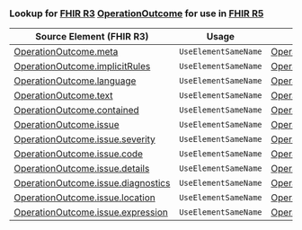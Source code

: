 ### Lookup for [FHIR R3](https://hl7.org/fhir/STU3/) [OperationOutcome](https://hl7.org/fhir/STU3/OperationOutcome.html) for use in [FHIR R5](https://hl7.org/fhir/R5/)

| Source Element (FHIR R3) | Usage | Target |
| -------------- | ----- | ------ |
| [OperationOutcome.meta](https://hl7.org/fhir/STU3/OperationOutcome.html#resource) | `UseElementSameName` | [OperationOutcome.meta](https://hl7.org/fhir/R5/OperationOutcome.html#resource) |
| [OperationOutcome.implicitRules](https://hl7.org/fhir/STU3/OperationOutcome.html#resource) | `UseElementSameName` | [OperationOutcome.implicitRules](https://hl7.org/fhir/R5/OperationOutcome.html#resource) |
| [OperationOutcome.language](https://hl7.org/fhir/STU3/OperationOutcome.html#resource) | `UseElementSameName` | [OperationOutcome.language](https://hl7.org/fhir/R5/OperationOutcome.html#resource) |
| [OperationOutcome.text](https://hl7.org/fhir/STU3/OperationOutcome.html#resource) | `UseElementSameName` | [OperationOutcome.text](https://hl7.org/fhir/R5/OperationOutcome.html#resource) |
| [OperationOutcome.contained](https://hl7.org/fhir/STU3/OperationOutcome.html#resource) | `UseElementSameName` | [OperationOutcome.contained](https://hl7.org/fhir/R5/OperationOutcome.html#resource) |
| [OperationOutcome.issue](https://hl7.org/fhir/STU3/OperationOutcome.html#resource) | `UseElementSameName` | [OperationOutcome.issue](https://hl7.org/fhir/R5/OperationOutcome.html#resource) |
| [OperationOutcome.issue.severity](https://hl7.org/fhir/STU3/OperationOutcome.html#resource) | `UseElementSameName` | [OperationOutcome.issue.severity](https://hl7.org/fhir/R5/OperationOutcome.html#resource) |
| [OperationOutcome.issue.code](https://hl7.org/fhir/STU3/OperationOutcome.html#resource) | `UseElementSameName` | [OperationOutcome.issue.code](https://hl7.org/fhir/R5/OperationOutcome.html#resource) |
| [OperationOutcome.issue.details](https://hl7.org/fhir/STU3/OperationOutcome.html#resource) | `UseElementSameName` | [OperationOutcome.issue.details](https://hl7.org/fhir/R5/OperationOutcome.html#resource) |
| [OperationOutcome.issue.diagnostics](https://hl7.org/fhir/STU3/OperationOutcome.html#resource) | `UseElementSameName` | [OperationOutcome.issue.diagnostics](https://hl7.org/fhir/R5/OperationOutcome.html#resource) |
| [OperationOutcome.issue.location](https://hl7.org/fhir/STU3/OperationOutcome.html#resource) | `UseElementSameName` | [OperationOutcome.issue.location](https://hl7.org/fhir/R5/OperationOutcome.html#resource) |
| [OperationOutcome.issue.expression](https://hl7.org/fhir/STU3/OperationOutcome.html#resource) | `UseElementSameName` | [OperationOutcome.issue.expression](https://hl7.org/fhir/R5/OperationOutcome.html#resource) |
